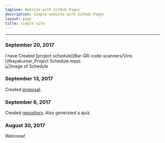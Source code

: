 ```yaml
---
tagline: Website with GitHub Pages
description: Simple website with GitHub Pages
layout: page
title: simple site
---
```


-------------

 

### September 20, 2017

I have Created [project schedule](Bar-QR-code-scanners/Vino Uthayakumar_Project Schedule.mpp).  
![Image of Schedule](https://raw.githubusercontent.com/six0four/StudentSenseHat/master/documentation/Week3RubricforProjectSchedule.jpg)

### September 13, 2017

Created [proposal](https://github.com/six0four/StudentSenseHat/blob/master/documentation/ProposalContentStudentNameRev02.pdf).

### September 6, 2017

Created [repository](https://github.com/VinoU/Bar-QR-code-scanners.git). Also generated a quiz.

### August 30, 2017

Welcome!
